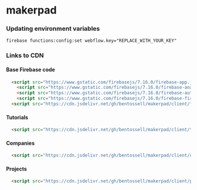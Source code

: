 # makerpad

### Updating environment variables
```
firebase functions:config:set webflow.key="REPLACE_WITH_YOUR_KEY"
```

### Links to CDN

#### Base Firebase code
```html
  <script src="https://www.gstatic.com/firebasejs/7.16.0/firebase-app.js"></script>
    <script src="https://www.gstatic.com/firebasejs/7.16.0/firebase-analytics.js"></script>
    <script src="https://www.gstatic.com/firebasejs/7.16.0/firebase-auth.js"></script>
    <script src="https://www.gstatic.com/firebasejs/7.16.0/firebase-firestore.js"></script>
  <script src="https://cdn.jsdelivr.net/gh/bentossell/makerpad/client/firebase.js"><script>
```

#### Tutorials
```html
  <script src="https://cdn.jsdelivr.net/gh/bentossell/makerpad/client/tutorials.js"><script>
```

#### Companies
```html
  <script src="https://cdn.jsdelivr.net/gh/bentossell/makerpad/client/companies.js"><script>
```
#### Projects
```html
  <script src="https://cdn.jsdelivr.net/gh/bentossell/makerpad/client/projects.js"><script>
```
